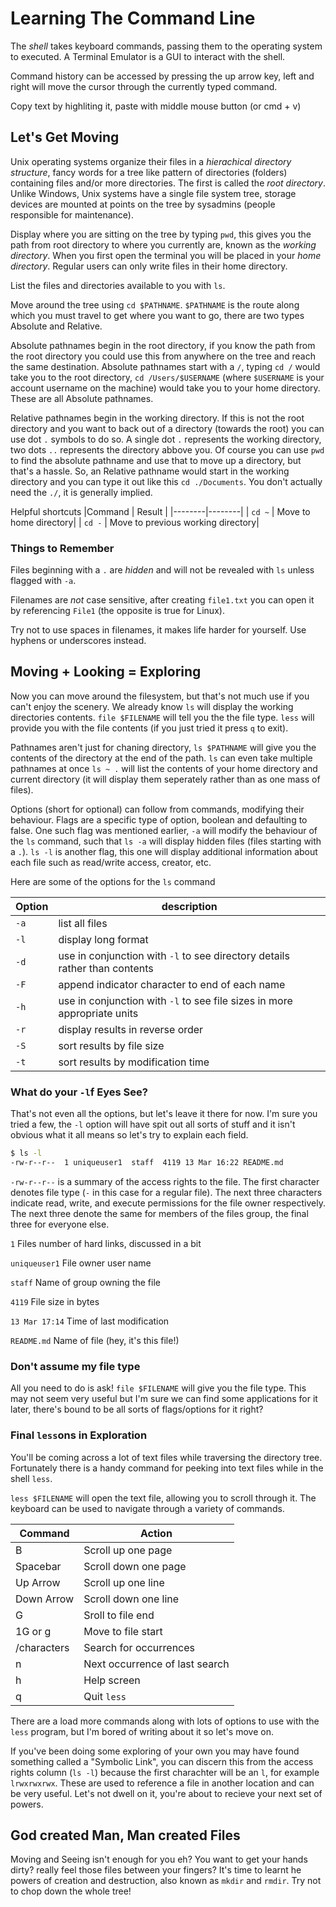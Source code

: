 # Learning The Command Line

The _shell_ takes keyboard commands, passing them to the operating system to executed. A Terminal Emulator is a GUI to interact with the shell.

Command history can be accessed by pressing the up arrow key, left and right will move the cursor through the currently typed command.

Copy text by highliting it, paste with middle mouse button (or cmd + v)


## Let's Get Moving

Unix operating systems organize their files in a _hierachical directory structure_, fancy words for a tree like pattern of directories (folders) containing files and/or more directories. The first is called the _root directory_. Unlike Windows, Unix systems have a single file system tree, storage devices are mounted at points on the tree by sysadmins (people responsible for maintenance).

Display where you are sitting on the tree by typing `pwd`, this gives you the path from root directory to where you currently are, known as the _working directory_. When you first open the terminal you will be placed in your _home directory_. Regular users can only write files in their home directory.

List the files and directories available to you with `ls`.

Move around the tree using `cd $PATHNAME`. `$PATHNAME` is the route along which you must travel to get where you want to go, there are two types Absolute and Relative.

Absolute pathnames begin in the root directory, if you know the path from the root directory you could use this from anywhere on the tree and reach the same destination. Absolute pathnames start with a `/`, typing `cd /` would take you to the root directory, `cd /Users/$USERNAME` (where `$USERNAME` is your account username on the machine) would take you to your home directory. These are all Absolute pathnames.

Relative pathnames begin in the working directory. If this is not the root directory and you want to back out of a directory (towards the root) you can use dot `.` symbols to do so. A single dot `.` represents the working directory, two dots `..` represents the directory abbove you. Of course you can use `pwd` to find the absolute pathname and use that to move up a directory, but that's a hassle. So, an Relative pathname would start in the working directory and you can type it out like this `cd ./Documents`. You don't actually need the `./`, it is generally implied.

Helpful shortcuts
|Command | Result |
|--------|--------|
| `cd ~` | Move to home directory|
| `cd -` | Move to previous working directory|

### Things to Remember

Files beginning with a `.` are _hidden_ and will not be revealed with `ls` unless flagged with `-a`.

Filenames are _not_ case sensitive, after creating `file1.txt` you can open it by referencing `File1` (the opposite is true for Linux).

Try not to use spaces in filenames, it makes life harder for yourself. Use hyphens or underscores instead.

## Moving + Looking = Exploring

Now you can move around the filesystem, but that's not much use if you can't enjoy the scenery. We already know `ls` will display the working directories contents. `file $FILENAME` will tell you the the file type. `less` will provide you with the file contents (if you just tried it press `q` to exit).

Pathnames aren't just for chaning directory, `ls $PATHNAME` will give you the contents of the directory at the end of the path. `ls` can even take multiple pathnames at once `ls ~ .` will list the contents of your home directory and current directory (it will display them seperately rather than as one mass of files).

Options (short for optional) can follow from commands, modifying their behaviour. Flags are a specific type of option, boolean and defaulting to false. One such flag was mentioned earlier, `-a` will modify the behaviour of the `ls` command, such that `ls -a` will display hidden files (files starting with a `.`). `ls -l` is another flag, this one will display additional information about each file such as read/write access, creator, etc.

Here are some of the options for the `ls` command

| Option | description |
|--------|-------------|
| `-a`   | list all files |
| `-l`   | display long format |
| `-d`   | use in conjunction with `-l` to see directory details rather than contents |
| `-F`   | append indicator character to end of each name |
| `-h`   | use in conjunction with `-l` to see file sizes in more appropriate units |
| `-r`   | display results in reverse order |
| `-S`   | sort results by file size |
| `-t`   | sort results by modification time |

### What do your `-l`f Eyes See?

That's not even all the options, but let's leave it there for now. I'm sure you tried a few, the `-l` option will have spit out all sorts of stuff and it isn't obvious what it all means so let's try to explain each field. 

```bash
$ ls -l
-rw-r--r--  1 uniqueuser1  staff  4119 13 Mar 16:22 README.md
```

`-rw-r--r--` is a summary of the access rights to the file. The first character denotes file type (`-` in this case for a regular file). The next three characters indicate read, write, and execute permissions for the file owner respectively. The next three denote the same for members of the files group, the final three for everyone else.

`1` Files number of hard links, discussed in a bit

`uniqueuser1` File owner user name

`staff` Name of group owning the file

`4119` File size in bytes

`13 Mar 17:14` Time of last modification

`README.md` Name of file (hey, it's this file!)

### Don't assume my file type

All you need to do is ask! `file $FILENAME` will give you the file type. This may not seem very useful but I'm sure we can find some applications for it later, there's bound to be all sorts of flags/options for it right?

### Final `less`ons in Exploration

You'll be coming across a lot of text files while traversing the directory tree. Fortunately there is a handy command for peeking into text files while in the shell `less`. 

`less $FILENAME` will open the text file, allowing you to scroll through it. The keyboard can be used to navigate through a variety of commands.

| Command | Action |
|---------|--------|
| B       | Scroll up one page |
| Spacebar| Scroll down one page |
| Up Arrow| Scroll up one line |
| Down Arrow| Scroll down one line |
| G       | Sroll to file end |
| 1G or g | Move to file start |
| /characters| Search for occurrences |
| n       | Next occurrence of last search |
| h       | Help screen |
| q       | Quit `less` |

There are a load more commands along with lots of options to use with the `less` program, but I'm bored of writing about it so let's move on.

If you've been doing some exploring of your own you may have found something called a "Symbolic Link", you can discern this from the access rights column (`ls -l`) because the first charachter will be an `l`, for example `lrwxrwxrwx`. These are used to reference a file in another location and can be very useful. Let's not dwell on it, you're about to recieve your next set of powers.

## God created Man, Man created Files

Moving and Seeing isn't enough for you eh? You want to get your hands dirty? really feel those files between your fingers? It's time to learnt he powers of creation and destruction, also known as `mkdir` and `rmdir`. Try not to chop down the whole tree!

